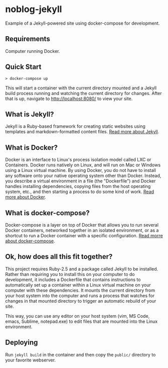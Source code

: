# noblog-jekyll
Example of a Jekyll-powered site using docker-compose for development.

## Requirements
Computer running Docker.

## Quick Start
```
> docker-compose up
```
This will start a container with the current directory mounted and a Jekyll build process running and watching the current directory for changes. After that is up, navigate to [http://localhost:8080/](http://localhost:8080/) to view your site.

## What is Jekyll?
Jekyll is a Ruby-based framework for creating static websites using templates and markdown-formatted content files.
[Read more about Jekyll](https://jekyllrb.com/).

## What is Docker?
Docker is an interface to Linux's process isolation model called LXC or Containers. Docker runs natively on Linux, and will run on Mac or Windows using a Linux virtual machine. By using Docker, you do not have to install any software onto your native operating system other than Docker. Instead, you describe a virtual environment in a file (the "Dockerfile") and Docker handles installing dependencies, copying files from the host operating system, etc., and then starting a process to do some kind of work. [Read more about Docker](https://www.docker.com/).

## What is docker-compose?
Docker-compose is a layer on top of Docker that allows you to run several Docker containers, networked together in an isolated environment, or as a shortcut to run a Docker container with a specific configuration. [Read morre about docker-compose](https://docs.docker.com/compose/).

## Ok, how does all this fit together?
This project requires Ruby-2.5 and a package called Jekyll to be installed. Rather than requiring you to install this on your computer to do development, it includes a Dockerfile that contains instructions to automatically set up a container within a Linux virtual machine on your computer with these dependencies. It mounts the current directory from your host system into the computer and runs a process that watches for changes in that mounted directory to trigger an automatic rebuild of your site.

This way, you can use any editor on your host system (vim, MS Code, emacs, Sublime, notepad.exe) to edit files that are mounted into the Linux environment.

## Deploying
Run `jekyll build` in the container and then copy the `public/` directory to your favorite webserver.
